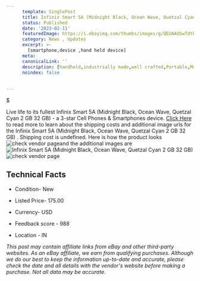 ```yaml
---
      template: SinglePost
      title: Infinix Smart 5A (Midnight Black, Ocean Wave, Quetzal Cyan 2 GB 32 GB) 
      status: Published
      date: '2023-02-11'
      featuredImage: https://i.ebayimg.com/thumbs/images/g/QEUAAOSwTdthZYeJ/s-l225.jpg
      category: News , Updates
      excerpt: >-
        [smartphone,device ,hand held device]
      meta:
      canonicalLink: ''
      description: [handheld,industrially made,well crafted,Portable,Mobile,Compact,Convenient,Lightweight,Maneuverable,Man-portable,Miniature,Carriable,Hand-held,Light,Holdable,Transportable,Mobile device,Pocket-sized,On-the-go,Wireless,Cordless,Compact size,Convenient size, smartphone,device ,hand held device]
      noindex: false
      
        
---
```

$

Live life to its fullest Infinix Smart 5A (Midnight Black, Ocean Wave, Quetzal Cyan 2 GB 32 GB)  - a 3-star Cell Phones & Smartphones device. [Click Here](https://www.ebay.com/itm/203648250355?hash=item2f6a61b1f3%3Ag%3AQEUAAOSwTdthZYeJ&mkevt=1&mkcid=1&mkrid=711-53200-19255-0&campid=%253CePNCampaignId%253E&customid=%253CreferenceId%253E&toolid=10049) to read more to learn about the shipping costs and additional image urls for the Infinix Smart 5A (Midnight Black, Ocean Wave, Quetzal Cyan 2 GB 32 GB) . Shipping cost is undefined. Here is how the product looks ![check vendor page](https://i.ebayimg.com/thumbs/images/g/QEUAAOSwTdthZYeJ/s-l225.jpg)and the additional images are![Infinix Smart 5A (Midnight Black, Ocean Wave, Quetzal Cyan 2 GB 32 GB) ](https://i.ebayimg.com/images/g/QEUAAOSwTdthZYeJ/s-l1600.jpg)![check vendor page](https://origin-galleryplus.ebayimg.com/ws/web/203648250355_2_0_1/225x225.jpg,https://origin-galleryplus.ebayimg.com/ws/web/203648250355_3_0_1/225x225.jpg,https://origin-galleryplus.ebayimg.com/ws/web/203648250355_4_0_1/225x225.jpg,https://origin-galleryplus.ebayimg.com/ws/web/203648250355_5_0_1/225x225.jpg,https://origin-galleryplus.ebayimg.com/ws/web/203648250355_6_0_1/225x225.jpg,https://origin-galleryplus.ebayimg.com/ws/web/203648250355_7_0_1/225x225.jpg)



 ## Technical Facts 



     
      

 - Condition- New 


      

 - Listed Price- 175.00 


      

 - Currency- USD 


      

 - Feedback score - 988 


      

 - Location - IN 


      
      

 *_This post may contain affiliate links from eBay and other third-party websites. As an eBay affiliate, we earn from qualifying purchases. Although we do our best to keep the information up-to-date and accurate, please check the date and all details with the vendor's website before making a purchase. Not all data may be accurate._*






